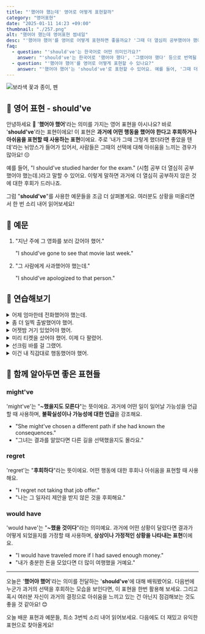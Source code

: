 ```yaml
---
title: "'했어야 했는데' 영어로 어떻게 표현할까"
category: "영어표현"
date: "2025-01-11 14:23 +09:00"
thumbnail: "./257.png"
alt: "했어야 했는데 영어표현 썸네일"
desc: "'했어야 했어'를 영어로 어떻게 표현하면 좋을까요? '그때 더 열심히 공부했어야 했어', '너는 그 사람에게 사과했어야 했어' 등을 영어로 표현하는 법을 배워봅시다. 다양한 예문을 통해서 연습하고 본인의 표현으로 만들어 보세요."
faq:
  - question: "'should've'는 한국어로 어떤 의미인가요?"
    answer: "'should've'는 한국어로 '했어야 했다', '그랬어야 했다' 등으로 번역될 수 있어요. 과거에 어떤 행동이나 결정을 하지 않은 것에 대한 후회나 아쉬움을 표현할 때 사용해요."
  - question: "'했어야 했어'를 영어로 어떻게 표현할 수 있나요?"
    answer: "'했어야 했어'는 'should've'로 표현할 수 있어요. 예를 들어, '그때 더 열심히 공부했어야 했어'는 'I should've studied harder back then'으로 말할 수 있어요."
---
```


![보라색 꽃과 종이, 펜](./257-1.jpg)

## 🌟 영어 표현 - should've

안녕하세요 👋 '**했어야 했어**'라는 의미를 가지는 영어 표현을 아시나요? 바로 '**should've**'라는 표현이에요! 이 표현은 **과거에 어떤 행동을 했어야 한다고 후회하거나 아쉬움을 표현할 때 사용하는 표현**이에요. 주로 '내가 그때 그렇게 했더라면 좋았을 텐데'라는 뉘앙스가 들어가 있어서, 사람들은 그때의 선택에 대해 아쉬움을 느끼는 경우가 많아요! 😔

예를 들어, "I should've studied harder for the exam." (시험 공부 더 열심히 공부했어야 했는데.)라고 말할 수 있어요. 이렇게 말하면 과거에 더 열심히 공부하지 않은 것에 대한 후회가 드러나죠.

그럼 "**should've**"를 사용한 예문들을 조금 더 살펴볼게요. 여러분도 상황을 떠올리면서 한 번 소리 내어 읽어보세요!

## 📖 예문

1. "지난 주에 그 영화를 보러 갔어야 했어."

   "I should've gone to see that movie last week."

2. "그 사람에게 사과했어야 했는데."

   "I should've apologized to that person."

## 💬 연습해보기

<details>
<summary>어제 엄마한테 전화했어야 했는데.</summary>
<span>I should've called my mom yesterday.</span>
</details>

<details>
<summary>좀 더 일찍 출발했어야 했어.</summary>
<span>We should've left earlier.</span>
</details>

<details>
<summary>어젯밤 거기 있었어야 했어.</summary>
<span>You should've been there last night.</span>
</details>

<details>
<summary>미리 티켓을 샀어야 했어. 이제 다 팔렸어.</summary>
<span>We should've gotten tickets in advance. Now it's sold out.</span>
</details>

<details>
<summary>선크림 바를 걸 그랬어.</summary>
<span>I should've worn sunscreen.</span>
</details>

<details>
<summary>이건 내 직감대로 행동했어야 했어.</summary>
<span>I should've <a href="/blog/vocab-1/021.go-with/">gone with</a> my <a href="/blog/in-english/235.gut-feeling/">gut feeling</a> about this one.</span>
</details>

## 🤝 함께 알아두면 좋은 표현들

### might've

'might've'는 "**~했을지도 모른다**"는 뜻이에요. 과거에 어떤 일이 일어날 가능성을 언급할 때 사용하며, **불확실성이나 가능성에 대한 언급**을 강조해요.

- "She might've chosen a different path if she had known the consequences."
- "그녀는 결과를 알았다면 다른 길을 선택했을지도 몰라요."

### regret

'regret'는 "**후회하다**"라는 뜻이에요. 어떤 행동에 대한 후회나 아쉬움을 표현할 때 사용해요.

- "I regret not taking that job offer."
- "나는 그 일자리 제안을 받지 않은 것을 후회해요."

### would have

'would have'는 "**~했을 것이다**"라는 의미예요. 과거에 어떤 상황이 달랐다면 결과가 어떻게 되었을지를 가정할 때 사용하며, **상상이나 가정적인 상황을 나타내는 표현**이에요.

- "I would have traveled more if I had saved enough money."
- "내가 충분한 돈을 모았다면 더 많이 여행했을 거예요."

---

오늘은 '**했어야 했어**'라는 의미를 전달하는 '**should've**'에 대해 배워봤어요. 다음번에 누군가 과거의 선택을 후회하는 모습을 보인다면, 이 표현을 한번 활용해 보세요. 그리고 혹시 여러분 자신이 과거의 결정으로 아쉬움을 느끼고 있는 건 아닌지 점검해보는 것도 좋을 것 같아요! 😊

오늘 배운 표현과 예문들, 최소 3번씩 소리 내어 읽어보세요. 다음에도 더 재밌고 유익한 표현으로 찾아올게요!
